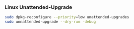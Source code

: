 ### Linux Unattended-Upgrade

```bash
sudo dpkg-reconfigure --priority=low unattended-upgrades
sudo unnattended-upgrade --dry-run -debug
```
